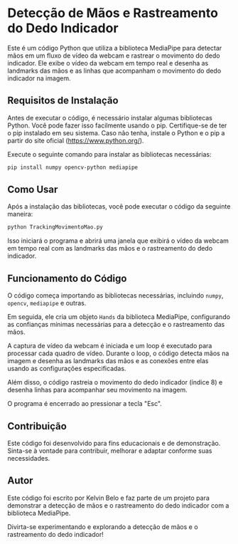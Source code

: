 # Detecção de Mãos e Rastreamento do Dedo Indicador

Este é um código Python que utiliza a biblioteca MediaPipe para detectar mãos em um fluxo de vídeo da webcam e rastrear o movimento do dedo indicador. Ele exibe o vídeo da webcam em tempo real e desenha as landmarks das mãos e as linhas que acompanham o movimento do dedo indicador na imagem.

## Requisitos de Instalação

Antes de executar o código, é necessário instalar algumas bibliotecas Python. Você pode fazer isso facilmente usando o pip. Certifique-se de ter o pip instalado em seu sistema. Caso não tenha, instale o Python e o pip a partir do site oficial (https://www.python.org/).

Execute o seguinte comando para instalar as bibliotecas necessárias:

```bash
pip install numpy opencv-python mediapipe
```

## Como Usar

Após a instalação das bibliotecas, você pode executar o código da seguinte maneira:

```bash
python TrackingMovimentoMao.py
```

Isso iniciará o programa e abrirá uma janela que exibirá o vídeo da webcam em tempo real com as landmarks das mãos e o rastreamento do dedo indicador.

## Funcionamento do Código

O código começa importando as bibliotecas necessárias, incluindo `numpy`, `opencv`, `mediapipe` e outras.

Em seguida, ele cria um objeto `Hands` da biblioteca MediaPipe, configurando as confianças mínimas necessárias para a detecção e o rastreamento das mãos.

A captura de vídeo da webcam é iniciada e um loop é executado para processar cada quadro de vídeo. Durante o loop, o código detecta mãos na imagem e desenha as landmarks das mãos e as conexões entre elas usando as configurações especificadas.

Além disso, o código rastreia o movimento do dedo indicador (índice 8) e desenha linhas para acompanhar seu movimento na imagem.

O programa é encerrado ao pressionar a tecla "Esc".

## Contribuição

Este código foi desenvolvido para fins educacionais e de demonstração. Sinta-se à vontade para contribuir, melhorar e adaptar conforme suas necessidades.

## Autor

Este código foi escrito por Kelvin Belo e faz parte de um projeto para demonstrar a detecção de mãos e o rastreamento do dedo indicador com a biblioteca MediaPipe.

Divirta-se experimentando e explorando a detecção de mãos e o rastreamento do dedo indicador!
